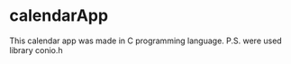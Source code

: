 # calendarApp
This calendar app was made in C programming language. P.S. were used library conio.h 
